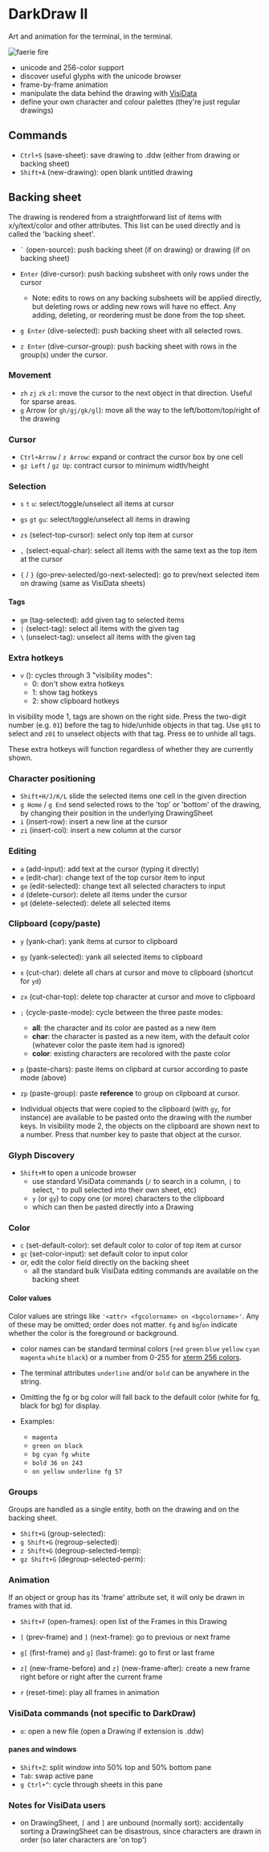# DarkDraw II

Art and animation for the terminal, in the terminal.

![faerie fire](dwimmer_faerie-fire.gif)

- unicode and 256-color support
- discover useful glyphs with the unicode browser
- frame-by-frame animation
- manipulate the data behind the drawing with [VisiData](visidata.org)
- define your own character and colour palettes (they're just regular drawings)

## Commands

- `Ctrl+S` (save-sheet): save drawing to .ddw (either from drawing or backing sheet)
- `Shift+A` (new-drawing): open blank untitled drawing

## Backing sheet

The drawing is rendered from a straightforward list of items with x/y/text/color and other attributes.
This list can be used directly and is called the 'backing sheet'.

- `` ` `` (open-source): push backing sheet (if on drawing) or drawing (if on backing sheet)

- `Enter` (dive-cursor): push backing subsheet with only rows under the cursor
  - Note: edits to rows on any backing subsheets will be applied directly, but deleting rows or adding new rows will have no effect.  Any adding, deleting, or reordering must be done from the top sheet.
- `g Enter` (dive-selected): push backing sheet with all selected rows.
- `z Enter` (dive-cursor-group): push backing sheet with rows in the group(s) under the cursor.

### Movement

- `zh` `zj` `zk` `zl`: move the cursor to the next object in that direction.  Useful for sparse areas.
- `g` Arrow (or `gh/gj/gk/gl`): move all the way to the left/bottom/top/right of the drawing

### Cursor

- `Ctrl+Arrow` / `z Arrow`:  expand or contract the cursor box by one cell
- `gz Left` / `gz Up`: contract cursor to minimum width/height


### Selection

- `s` `t` `u`: select/toggle/unselect all items at cursor
- `gs` `gt` `gu`: select/toggle/unselect all items in drawing
- `zs` (select-top-cursor): select only top item at cursor

- `,` (select-equal-char): select all items with the same text as the top item at the cursor

- `{` / `}` (go-prev-selected/go-next-selected): go to prev/next selected item on drawing (same as VisiData sheets)

#### Tags

- `gm` (tag-selected): add given tag to selected items
- `|` (select-tag): select all items with the given tag
- `\` (unselect-tag): unselect all items with the given tag

### Extra hotkeys

- `v` (): cycles through 3 "visibility modes":
  - 0: don't show extra hotkeys
  - 1: show tag hotkeys
  - 2: show clipboard hotkeys

In visibility mode 1, tags are shown on the right side.
Press the two-digit number (e.g. `01`) before the tag to hide/unhide objects in that tag.
Use `g01` to select and `z01` to unselect objects with that tag.  Press `00` to unhide all tags.

These extra hotkeys will function regardless of whether they are currently shown.

### Character positioning

- `Shift+H/J/K/L` slide the selected items one cell in the given direction
- `g Home` / `g End` send selected rows to the 'top' or 'bottom' of the drawing, by changing their position in the underlying DrawingSheet
- `i` (insert-row): insert a new line at the cursor
- `zi` (insert-col): insert a new column at the cursor

### Editing

- `a` (add-input): add text at the cursor (typing it directly)
- `e` (edit-char): change text of the top cursor item to input
- `ge` (edit-selected): change text all selected characters to input
- `d` (delete-cursor): delete all items under the cursor
- `gd` (delete-selected): delete all selected items

### Clipboard (copy/paste)

- `y` (yank-char): yank items at cursor to clipboard
- `gy` (yank-selected): yank all selected items to clipboard
- `x` (cut-char): delete all chars at cursor and move to clipboard (shortcut for `yd`)
- `zx` (cut-char-top): delete top character at cursor and move to clipboard

- `;` (cycle-paste-mode): cycle between the three paste modes:
  - **all**: the character and its color are pasted as a new item
  - **char**:  the character is pasted as a new item, with the default color (whatever color the paste item had is ignored)
  - **color**:  existing characters are recolored with the paste color

- `p` (paste-chars): paste items on clipbard at cursor according to paste mode (above)

- `zp` (paste-group): paste **reference** to group on clipboard at cursor.

- Individual objects that were copied to the clipboard (with `gy`, for instance) are
available to be pasted onto the drawing with the number keys.  In visibility mode 2, the objects on the clipboard are shown next to a number.  Press that number key to paste that object at the cursor.


### Glyph Discovery

- `Shift+M` to open a unicode browser
   - use standard VisiData commands (`/` to search in a column, `|` to select, `"` to pull selected into their own sheet, etc)
   - `y`  (or `gy`) to copy one (or more) characters to the clipboard
   - which can then be `p`asted directly into a Drawing

### Color

- `c` (set-default-color): set default color to color of top item at cursor
- `gc` (set-color-input): set default color to input color
- or, edit the color field directly on the backing sheet
   - all the standard bulk VisiData editing commands are available on the backing sheet

#### Color values

Color values are strings like `'<attr> <fgcolorname> on <bgcolorname>'`.  Any of these may be omitted; order does not matter.  `fg` and `bg`/`on` indicate whether the color is the foreground or background.

- color names can be standard terminal colors (`red` `green` `blue` `yellow` `cyan` `magenta` `white` `black`) or a number from 0-255 for [xterm 256 colors]().
- The terminal attributes `underline` and/or `bold` can be anywhere in the string.
- Omitting the fg or bg color will fall back to the default color (white for fg, black for bg) for display.

- Examples:
  - `magenta`
  - `green on black`
  - `bg cyan fg white`
  - `bold 36 on 243`
  - `on yellow underline fg 57`

### Groups

Groups are handled as a single entity, both on the drawing and on the backing sheet.

- `Shift+G` (group-selected): 
- `g Shift+G` (regroup-selected):
- `z Shift+G` (degroup-selected-temp):
- `gz Shift+G` (degroup-selected-perm):

### Animation

If an object or group has its 'frame' attribute set, it will only be drawn in frames with that id.

- `Shift+F` (open-frames): open list of the Frames in this Drawing
- `[` (prev-frame) and `]` (next-frame): go to previous or next frame
- `g[` (first-frame) and `g]` (last-frame): go to first or last frame
- `z[` (new-frame-before) and `z]` (new-frame-after): create a new frame right before or right after the current frame

- `r` (reset-time): play all frames in animation

### VisiData commands (not specific to DarkDraw)

- `o`: open a new file (open a Drawing if extension is .ddw)

#### panes and windows

- `Shift+Z`: split window into 50% top and 50% bottom pane
- `Tab`: swap active pane
- `g Ctrl+^`: cycle through sheets in this pane

### Notes for VisiData users

- on DrawingSheet, `[` and `]` are unbound (normally sort): accidentally sorting a DrawingSheet can be disastrous, since characters are drawn in order (so later characters are 'on top')
